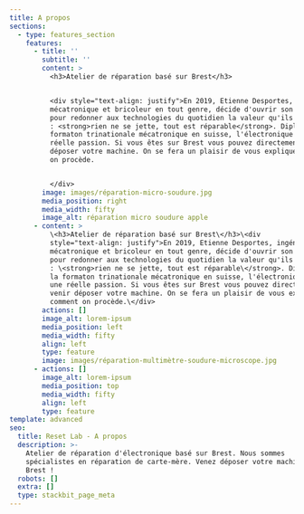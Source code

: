 ```yaml
---
title: A propos
sections:
  - type: features_section
    features:
      - title: ''
        subtitle: ''
        content: >
          <h3>Atelier de réparation basé sur Brest</h3>


          <div style="text-align: justify">En 2019, Etienne Desportes, ingénieur
          mécatronique et bricoleur en tout genre, décide d'ouvrir son atelier
          pour redonner aux technologies du quotidien la valeur qu'ils méritent
          : <strong>rien ne se jette, tout est réparable</strong>. Diplômé de la
          formaton trinationale mécatronique en suisse, l'électronique est une
          réelle passion. Si vous êtes sur Brest vous pouvez directement venir
          déposer votre machine. On se fera un plaisir de vous expliquer comment
          on procède.


          </div>
        image: images/réparation-micro-soudure.jpg
        media_position: right
        media_width: fifty
        image_alt: réparation micro soudure apple
      - content: >
          \<h3>Atelier de réparation basé sur Brest\</h3>\<div
          style="text-align: justify">En 2019, Etienne Desportes, ingénieur
          mécatronique et bricoleur en tout genre, décide d'ouvrir son atelier
          pour redonner aux technologies du quotidien la valeur qu'ils méritent
          : \<strong>rien ne se jette, tout est réparable\</strong>. Diplômé de
          la formaton trinationale mécatronique en suisse, l'électronique est
          une réelle passion. Si vous êtes sur Brest vous pouvez directement
          venir déposer votre machine. On se fera un plaisir de vous expliquer
          comment on procède.\</div>
        actions: []
        image_alt: lorem-ipsum
        media_position: left
        media_width: fifty
        align: left
        type: feature
        image: images/réparation-multimètre-soudure-microscope.jpg
      - actions: []
        image_alt: lorem-ipsum
        media_position: top
        media_width: fifty
        align: left
        type: feature
template: advanced
seo:
  title: Reset Lab - A propos
  description: >-
    Atelier de réparation d'électronique basé sur Brest. Nous sommes
    spécialistes en réparation de carte-mère. Venez déposer votre machine sur
    Brest ! 
  robots: []
  extra: []
  type: stackbit_page_meta
---
```

